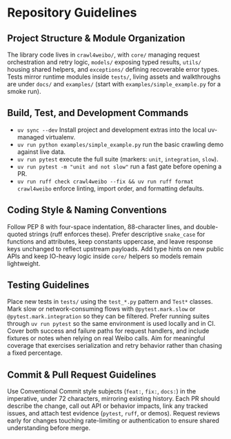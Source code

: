 # Repository Guidelines

## Project Structure & Module Organization
The library code lives in `crawl4weibo/`, with `core/` managing request orchestration and retry logic, `models/` exposing typed results, `utils/` housing shared helpers, and `exceptions/` defining recoverable error types. Tests mirror runtime modules inside `tests/`, living assets and walkthroughs are under `docs/` and `examples/` (start with `examples/simple_example.py` for a smoke run).

## Build, Test, and Development Commands
- `uv sync --dev` Install project and development extras into the local uv-managed virtualenv.
- `uv run python examples/simple_example.py` run the basic crawling demo against live data.
- `uv run pytest` execute the full suite (markers: `unit`, `integration`, `slow`).
- `uv run pytest -m "unit and not slow"` run a fast gate before opening a PR.
- `uv run ruff check crawl4weibo --fix && uv run ruff format crawl4weibo` enforce linting, import order, and formatting defaults.

## Coding Style & Naming Conventions
Follow PEP 8 with four-space indentation, 88-character lines, and double-quoted strings (ruff enforces these). Prefer descriptive `snake_case` for functions and attributes, keep constants uppercase, and leave response keys unchanged to reflect upstream payloads. Add type hints on new public APIs and keep IO-heavy logic inside `core/` helpers so models remain lightweight.

## Testing Guidelines
Place new tests in `tests/` using the `test_*.py` pattern and `Test*` classes. Mark slow or network-consuming flows with `@pytest.mark.slow` or `@pytest.mark.integration` so they can be filtered. Prefer running suites through `uv run pytest` so the same environment is used locally and in CI. Cover both success and failure paths for request handlers, and include fixtures or notes when relying on real Weibo calls. Aim for meaningful coverage that exercises serialization and retry behavior rather than chasing a fixed percentage.

## Commit & Pull Request Guidelines
Use Conventional Commit style subjects (`feat:`, `fix:`, `docs:`) in the imperative, under 72 characters, mirroring existing history. Each PR should describe the change, call out API or behavior impacts, link any tracked issues, and attach test evidence (`pytest`, `ruff`, or demos). Request reviews early for changes touching rate-limiting or authentication to ensure shared understanding before merge.
